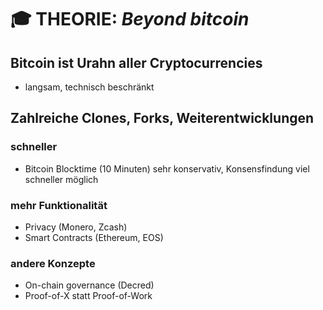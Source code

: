 # :mortar_board: THEORIE: _Beyond bitcoin_

## Bitcoin ist Urahn aller Cryptocurrencies
- langsam, technisch beschränkt

## Zahlreiche Clones, Forks, Weiterentwicklungen

### schneller
- Bitcoin Blocktime (10 Minuten)  sehr konservativ, Konsensfindung viel schneller möglich

### mehr Funktionalität
- Privacy (Monero, Zcash)
- Smart Contracts (Ethereum, EOS)

### andere Konzepte
- On-chain governance (Decred)
- Proof-of-X statt Proof-of-Work